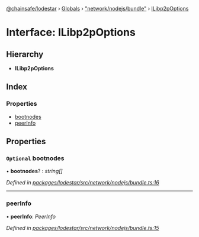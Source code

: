 [@chainsafe/lodestar](../README.md) › [Globals](../globals.md) › ["network/nodejs/bundle"](../modules/_network_nodejs_bundle_.md) › [ILibp2pOptions](_network_nodejs_bundle_.ilibp2poptions.md)

# Interface: ILibp2pOptions

## Hierarchy

* **ILibp2pOptions**

## Index

### Properties

* [bootnodes](_network_nodejs_bundle_.ilibp2poptions.md#optional-bootnodes)
* [peerInfo](_network_nodejs_bundle_.ilibp2poptions.md#peerinfo)

## Properties

### `Optional` bootnodes

• **bootnodes**? : *string[]*

*Defined in [packages/lodestar/src/network/nodejs/bundle.ts:16](https://github.com/ChainSafe/lodestar/blob/2fb982b/packages/lodestar/src/network/nodejs/bundle.ts#L16)*

___

###  peerInfo

• **peerInfo**: *PeerInfo*

*Defined in [packages/lodestar/src/network/nodejs/bundle.ts:15](https://github.com/ChainSafe/lodestar/blob/2fb982b/packages/lodestar/src/network/nodejs/bundle.ts#L15)*
